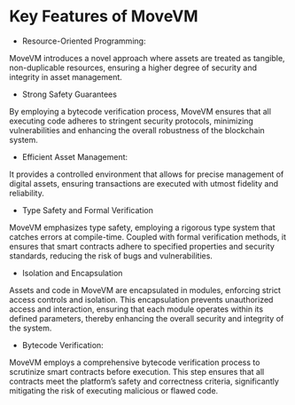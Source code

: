 # Key Features of MoveVM

* Resource-Oriented Programming:

MoveVM introduces a novel approach where assets are treated as tangible, non-duplicable resources, ensuring a higher degree of security and integrity in asset management.

* Strong Safety Guarantees

By employing a bytecode verification process, MoveVM ensures that all executing code adheres to stringent security protocols, minimizing vulnerabilities and enhancing the overall robustness of the blockchain system.

* Efficient Asset Management:

It provides a controlled environment that allows for precise management of digital assets, ensuring transactions are executed with utmost fidelity and reliability.

* Type Safety and Formal Verification

MoveVM emphasizes type safety, employing a rigorous type system that catches errors at compile-time. Coupled with formal verification methods, it ensures that smart contracts adhere to specified properties and security standards, reducing the risk of bugs and vulnerabilities.

* Isolation and Encapsulation

Assets and code in MoveVM are encapsulated in modules, enforcing strict access controls and isolation. This encapsulation prevents unauthorized access and interaction, ensuring that each module operates within its defined parameters, thereby enhancing the overall security and integrity of the system.

* Bytecode Verification:

MoveVM employs a comprehensive bytecode verification process to scrutinize smart contracts before execution. This step ensures that all contracts meet the platform’s safety and correctness criteria, significantly mitigating the risk of executing malicious or flawed code.
